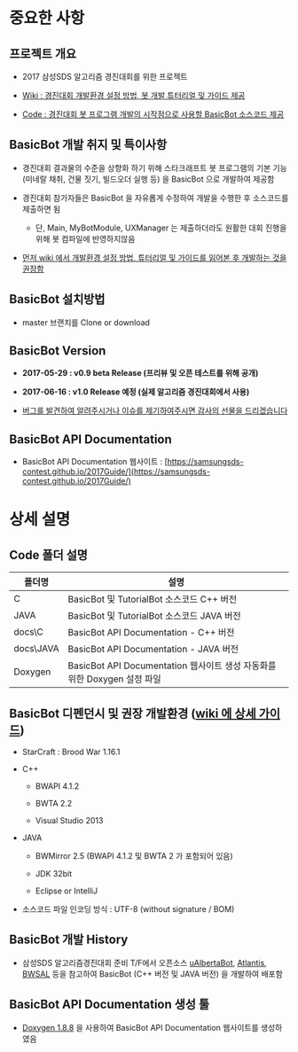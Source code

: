 # 중요한 사항

## 프로젝트 개요

* 2017 삼성SDS 알고리즘 경진대회를 위한 프로젝트

* [Wiki : 경진대회 개발환경 설정 방법, 봇 개발 튜터리얼 및 가이드 제공](https://github.com/SamsungSDS-Contest/2017Guide/wiki)

* [Code : 경진대회 봇 프로그램 개발의 시작점으로 사용할 BasicBot 소스코드 제공](https://github.com/SamsungSDS-Contest/2017Guide)

## BasicBot 개발 취지 및 특이사항

* 경진대회 결과물의 수준을 상향화 하기 위해 스타크래프트 봇 프로그램의 기본 기능 (미네랄 채취, 건물 짓기, 빌드오더 실행 등) 을 BasicBot 으로 개발하여 제공함

* 경진대회 참가자들은 BasicBot 을 자유롭게 수정하여 개발을 수행한 후 소스코드를 제출하면 됨

  * 단, Main, MyBotModule, UXManager 는 제출하더라도 원활한 대회 진행을 위해 봇 컴파일에 반영하지않음

* [먼저 wiki 에서 개발환경 설정 방법, 튜터리얼 및 가이드를 읽어본 후 개발하는 것을 권장함](https://github.com/SamsungSDS-Contest/2017Guide/wiki)

## BasicBot 설치방법

* master 브랜치를 Clone or download

## BasicBot Version

* **2017-05-29 : v0.9 beta Release (프리뷰 및 오픈 테스트를 위해 공개)**

* **2017-06-16 : v1.0 Release 예정 (실제 알고리즘 경진대회에서 사용)**

* [버그를 발견하여 알려주시거나 이슈를 제기하여주시면 감사의 선물을 드리겠습니다](https://github.com/SamsungSDS-Contest/2017Guide/issues)


## BasicBot API Documentation

* BasicBot API Documentation 웹사이트 : [https://samsungsds-contest.github.io/2017Guide/](https://samsungsds-contest.github.io/2017Guide/)

# 상세 설명

## Code 폴더 설명

|폴더명|설명|
|----|----|
|C|BasicBot 및 TutorialBot 소스코드 C++ 버전|
|JAVA|BasicBot 및 TutorialBot 소스코드 JAVA 버전|
|docs\\C|BasicBot API Documentation - C++ 버전|
|docs\\JAVA|BasicBot API Documentation - JAVA 버전|
|Doxygen|BasicBot API Documentation 웹사이트 생성 자동화를 위한 Doxygen 설정 파일|

## BasicBot 디펜던시 및 권장 개발환경 ([wiki 에 상세 가이드](https://github.com/SamsungSDS-Contest/2017Guide/wiki))

* StarCraft : Brood War 1.16.1

* C++

  * BWAPI 4.1.2

  * BWTA 2.2

  * Visual Studio 2013

* JAVA

  * BWMirror 2.5 (BWAPI 4.1.2 및 BWTA 2 가 포함되어 있음)

  * JDK 32bit

  * Eclipse or IntelliJ

* 소스코드 파일 인코딩 방식 : UTF-8 (without signature / BOM)

## BasicBot 개발 History

* 삼성SDS 알고리즘경진대회 준비 T/F에서 오픈소스 [uAlbertaBot](https://github.com/davechurchill/ualbertabot), [Atlantis](https://github.com/Ravaelles/Atlantis), [BWSAL](https://github.com/Fobbah/bwsal) 등을 참고하여 BasicBot (C++ 버전 및 JAVA 버전) 을 개발하여 배포함

## BasicBot API Documentation 생성 툴

* [Doxygen 1.8.8](http://www.doxygen.org/index.html) 을 사용하여 BasicBot API Documentation 웹사이트를 생성하였음
